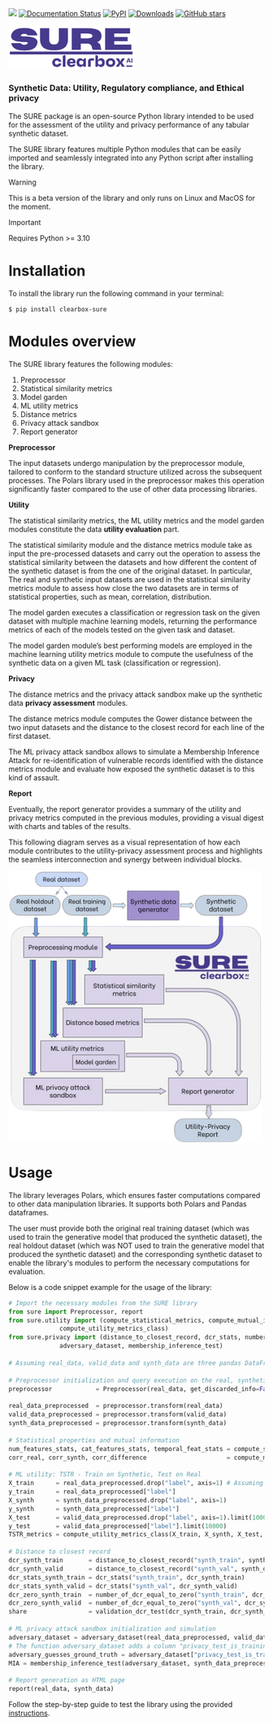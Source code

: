 <a href="https://dario-brunelli-clearbox-ai.notion.site/SURE-Documentation-2c17db370641488a8db5bce406032c1f"><img src="https://img.shields.io/badge/SURE-docs-blue?logo=mdbook" /></a>
[![Documentation Status](https://readthedocs.org/projects/clearbox-sure/badge/?version=latest)](https://clearbox-sure.readthedocs.io/en/latest/?badge=latest)
[![PyPI](https://badge.fury.io/py/clearbox-sure.svg)](https://badge.fury.io/py/clearbox-sure)
[![Downloads](https://pepy.tech/badge/clearbox-sure)](https://pepy.tech/project/clearbox-sure)
[![GitHub stars](https://img.shields.io/github/stars/Clearbox-AI/SURE?style=social)](https://github.com/Clearbox-AI/SURE)

<img src="docs/source/img/sure_logo_nobg.png" width="250">

### Synthetic Data: Utility, Regulatory compliance, and Ethical privacy

The SURE package is an open-source Python library intended to be used for the assessment of the utility and privacy performance of any tabular synthetic dataset.

The SURE library features multiple Python modules that can be easily imported and seamlessly integrated into any Python script after installing the library.

> [!WARNING]
> This is a beta version of the library and only runs on Linux and MacOS for the moment.

> [!IMPORTANT]
> Requires Python >= 3.10

# Installation

To install the library run the following command in your terminal:

```shell
$ pip install clearbox-sure
```

# Modules overview

The SURE library features the following modules:

1. Preprocessor
2. Statistical similarity metrics
3. Model garden
4. ML utility metrics
5. Distance metrics
6. Privacy attack sandbox
7. Report generator

**Preprocessor**

The input datasets undergo manipulation by the preprocessor module, tailored to conform to the standard structure utilized across the subsequent processes. The Polars library used in the preprocessor makes this operation significantly faster compared to the use of other data processing libraries.

**Utility**

The statistical similarity metrics, the ML utility metrics and the model garden modules constitute the data **utility evaluation** part.

The statistical similarity module and the distance metrics module take as input the pre-processed datasets and carry out the operation to assess the statistical similarity between the datasets and how different the content of the synthetic dataset is from the one of the original dataset. In particular, The real and synthetic input datasets are used in the statistical similarity metrics module to assess how close the two datasets are in terms of statistical properties, such as mean, correlation, distribution.

The model garden executes a classification or regression task on the given dataset with multiple machine learning models, returning the performance metrics of each of the models tested on the given task and dataset.

The model garden module’s best performing models are employed in the machine learning utility metrics module to compute the usefulness of the synthetic data on a given ML task (classification or regression).

**Privacy**

The distance metrics and the privacy attack sandbox make up the synthetic data **privacy assessment** modules.

The distance metrics module computes the Gower distance between the two input datasets and the distance to the closest record for each line of the first dataset.

The ML privacy attack sandbox allows to simulate a Membership Inference Attack for re-identification of vulnerable records identified with the distance metrics module and evaluate how exposed the synthetic dataset is to this kind of assault.

**Report**

Eventually, the report generator provides a summary of the utility and privacy metrics computed in the previous modules, providing a visual digest with charts and tables of the results.

This following diagram serves as a visual representation of how each module contributes to the utility-privacy assessment process and highlights the seamless interconnection and synergy between individual blocks.

<img src="docs/source/img/SURE_workflow_.png" alt="drawing" width="500"/>

# Usage

The library leverages Polars, which ensures faster computations compared to other data manipulation libraries. It supports both Polars and Pandas dataframes.

The user must provide both the original real training dataset (which was used to train the generative model that produced the synthetic dataset), the real holdout dataset (which was NOT used to train the generative model that produced the synthetic dataset) and the corresponding synthetic dataset to enable the library's modules to perform the necessary computations for evaluation.

Below is a code snippet example for the usage of the library:

```python
# Import the necessary modules from the SURE library
from sure import Preprocessor, report
from sure.utility import (compute_statistical_metrics, compute_mutual_info,
			  compute_utility_metrics_class)
from sure.privacy import (distance_to_closest_record, dcr_stats, number_of_dcr_equal_to_zero, validation_dcr_test, 
			  adversary_dataset, membership_inference_test)

# Assuming real_data, valid_data and synth_data are three pandas DataFrames

# Preprocessor initialization and query execution on the real, synthetic and validation datasets
preprocessor            = Preprocessor(real_data, get_discarded_info=False, num_fill_null='forward', scaling='standardize')

real_data_preprocessed  = preprocessor.transform(real_data)
valid_data_preprocessed = preprocessor.transform(valid_data)
synth_data_preprocessed = preprocessor.transform(synth_data)

# Statistical properties and mutual information
num_features_stats, cat_features_stats, temporal_feat_stats = compute_statistical_metrics(real_data_preprocessed, synth_data_preprocessed)
corr_real, corr_synth, corr_difference                      = compute_mutual_info(real_data_preprocessed, synth_data_preprocessed)

# ML utility: TSTR - Train on Synthetic, Test on Real
X_train      = real_data_preprocessed.drop("label", axis=1) # Assuming the datasets have a “label” column for the machine learning task they are intended for
y_train      = real_data_preprocessed["label"]
X_synth      = synth_data_preprocessed.drop("label", axis=1)
y_synth      = synth_data_preprocessed["label"]
X_test       = valid_data_preprocessed.drop("label", axis=1).limit(10000) # Test the trained models on a portion of the original real dataset (first 10k rows)
y_test       = valid_data_preprocessed["label"].limit(10000)
TSTR_metrics = compute_utility_metrics_class(X_train, X_synth, X_test, y_train, y_synth, y_test)

# Distance to closest record
dcr_synth_train       = distance_to_closest_record("synth_train", synth_data_preprocessed, real_data_preprocessed)
dcr_synth_valid       = distance_to_closest_record("synth_val", synth_data_preprocessed, valid_data_preprocessed)
dcr_stats_synth_train = dcr_stats("synth_train", dcr_synth_train)
dcr_stats_synth_valid = dcr_stats("synth_val", dcr_synth_valid)
dcr_zero_synth_train  = number_of_dcr_equal_to_zero("synth_train", dcr_synth_train)
dcr_zero_synth_valid  = number_of_dcr_equal_to_zero("synth_val", dcr_synth_valid)
share                 = validation_dcr_test(dcr_synth_train, dcr_synth_valid)

# ML privacy attack sandbox initialization and simulation
adversary_dataset = adversary_dataset(real_data_preprocessed, valid_data_preprocessed)
# The function adversary_dataset adds a column "privacy_test_is_training" to the adversary dataset, indicating whether the record was part of the training set or not
adversary_guesses_ground_truth = adversary_dataset["privacy_test_is_training"] 
MIA = membership_inference_test(adversary_dataset, synth_data_preprocessed, adversary_guesses_ground_truth)

# Report generation as HTML page
report(real_data, synth_data)
```

Follow the step-by-step guide to test the library using the provided [instructions](https://github.com/Clearbox-AI/SURE/tree/main/testing).

<!-- Review the dedicated [documentation](https://dario-brunelli-clearbox-ai.notion.site/SURE-Documentation-2c17db370641488a8db5bce406032c1f) to learn how to further customize your synthetic data assessment pipeline. -->

